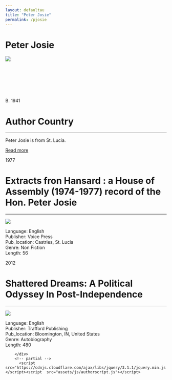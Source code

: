 ```yaml
---
layout: defaultau
title: "Peter Josie"
permalink: /pjosie
---
```

<!-- partial:index.partial.html -->
<div class="content">
    <h1>Peter Josie</h1>
    <div class="quote">
        <div><img src="https://images-na.ssl-images-amazon.com/images/I/511RaSGOR+L._UY200_.jpg" class="logo"></div>
    </div>
    <div class="timeline">
        <div style="padding-bottom:100px;"></div>
        <div class="block">
            <div class="date right"><p class="right"> B. 1941 </p></div>
            <div class="dot"></div>
            <div class="left first">
                <h1>Author Country</h1><hr>
            <p> Peter Josie is from St. Lucia.</p>
                <a href="https://en.wikipedia.org/wiki/Peter_Josie" target="_blank">Read more</a>
            </div>
        </div>
        <div class="block">
            <div class="date left"><p class="left">1977</p></div>
            <div class="dot"></div>
            <div class="right">
                <h1>Extracts fron Hansard : a House of Assembly (1974-1977) record of the Hon. Peter Josie</h1><hr>
                <p><img src="https://alchetron.com/cdn/peter-josie-063034de-064a-4ce5-964f-c31498dddc9-resize-750.jpg"></p>
                <p>
                Language: English <br/>
                Publisher: Voice Press  <br/>
                Pub_location: Castries, St. Lucia <br/>
                Genre: Non Fiction <br/>
                Length: 56 <br/>
                </p>
            </div>
        </div>
        <div class="block">
            <div class="date right"><p class="right">2012</p></div>
            <div class="dot"></div>
            <div class="left">
                <h1>Shattered Dreams: A Political Odyssey In Post-Independence</h1><hr>
                <p><img src="https://m.media-amazon.com/images/I/513xOXuUZTL._SY346_.jpg"></p>
                <p>
                Language: English <br/>
                Publisher: Trafford Publishing <br/>
                Pub_location: Bloomington, IN, United States <br/>
                Genre: Autobiography <br/>
                Length: 480 <br/>
                </p>
            </div>
        </div>


        </div>
        <!-- partial -->
          <script src='https://cdnjs.cloudflare.com/ajax/libs/jquery/3.1.1/jquery.min.js'></script><script  src="assets/js/authorscript.js"></script>
